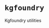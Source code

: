# `kgfoundry`

Kgfoundry utilities

<!-- START doctoc generated TOC please keep comment here to allow auto update -->
<!-- END doctoc generated TOC please keep comment here to allow auto update -->
<!-- agent:readme v1 sha:e7c4e78c19ae05abca7f9008be5089b9da0724b1 content:a0f4a10b0308 -->
